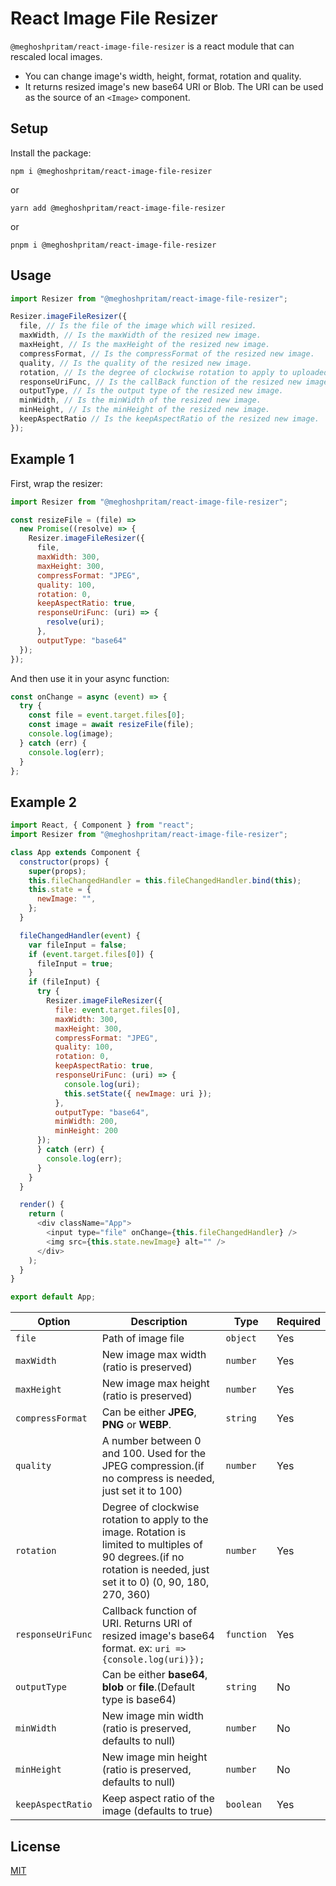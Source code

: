 # React Image File Resizer

`@meghoshpritam/react-image-file-resizer` is a react module that can rescaled local images.

- You can change image's width, height, format, rotation and quality.
- It returns resized image's new base64 URI or Blob. The URI can be used as the source of an `<Image>` component.

## Setup

Install the package:

```shell
npm i @meghoshpritam/react-image-file-resizer
```

or

```shell
yarn add @meghoshpritam/react-image-file-resizer
```

or

```shell
pnpm i @meghoshpritam/react-image-file-resizer
```

## Usage

```javascript
import Resizer from "@meghoshpritam/react-image-file-resizer";

Resizer.imageFileResizer({
  file, // Is the file of the image which will resized.
  maxWidth, // Is the maxWidth of the resized new image.
  maxHeight, // Is the maxHeight of the resized new image.
  compressFormat, // Is the compressFormat of the resized new image.
  quality, // Is the quality of the resized new image.
  rotation, // Is the degree of clockwise rotation to apply to uploaded image.
  responseUriFunc, // Is the callBack function of the resized new image URI.
  outputType, // Is the output type of the resized new image.
  minWidth, // Is the minWidth of the resized new image.
  minHeight, // Is the minHeight of the resized new image.
  keepAspectRatio // Is the keepAspectRatio of the resized new image.
});
```

## Example 1

First, wrap the resizer:

```javascript
import Resizer from "@meghoshpritam/react-image-file-resizer";

const resizeFile = (file) =>
  new Promise((resolve) => {
    Resizer.imageFileResizer({
      file,
      maxWidth: 300,
      maxHeight: 300,
      compressFormat: "JPEG",
      quality: 100,
      rotation: 0,
      keepAspectRatio: true,
      responseUriFunc: (uri) => {
        resolve(uri);
      },
      outputType: "base64"
  });
});
```

And then use it in your async function:

```javascript
const onChange = async (event) => {
  try {
    const file = event.target.files[0];
    const image = await resizeFile(file);
    console.log(image);
  } catch (err) {
    console.log(err);
  }
};
```

## Example 2

```javascript
import React, { Component } from "react";
import Resizer from "@meghoshpritam/react-image-file-resizer";

class App extends Component {
  constructor(props) {
    super(props);
    this.fileChangedHandler = this.fileChangedHandler.bind(this);
    this.state = {
      newImage: "",
    };
  }

  fileChangedHandler(event) {
    var fileInput = false;
    if (event.target.files[0]) {
      fileInput = true;
    }
    if (fileInput) {
      try {
        Resizer.imageFileResizer({
          file: event.target.files[0],
          maxWidth: 300,
          maxHeight: 300,
          compressFormat: "JPEG",
          quality: 100,
          rotation: 0,
          keepAspectRatio: true,
          responseUriFunc: (uri) => {
            console.log(uri);
            this.setState({ newImage: uri });
          },
          outputType: "base64",
          minWidth: 200,
          minHeight: 200
      });
      } catch (err) {
        console.log(err);
      }
    }
  }

  render() {
    return (
      <div className="App">
        <input type="file" onChange={this.fileChangedHandler} />
        <img src={this.state.newImage} alt="" />
      </div>
    );
  }
}

export default App;
```

| Option            | Description                                                                                                                                                            | Type       | Required |
| ----------------- | ---------------------------------------------------------------------------------------------------------------------------------------------------------------------- | ---------- | -------- |
| `file`            | Path of image file                                                                                                                                                     | `object`   | Yes      |
| `maxWidth`        | New image max width (ratio is preserved)                                                                                                                               | `number`   | Yes      |
| `maxHeight`       | New image max height (ratio is preserved)                                                                                                                              | `number`   | Yes      |
| `compressFormat`  | Can be either **JPEG**, **PNG** or **WEBP**.                                                                                                                           | `string`   | Yes      |
| `quality`         | A number between 0 and 100. Used for the JPEG compression.(if no compress is needed, just set it to 100)                                                               | `number`   | Yes      |
| `rotation`        | Degree of clockwise rotation to apply to the image. Rotation is limited to multiples of 90 degrees.(if no rotation is needed, just set it to 0) (0, 90, 180, 270, 360) | `number`   | Yes      |
| `responseUriFunc` | Callback function of URI. Returns URI of resized image's base64 format. ex: `uri => {console.log(uri)});`                                                              | `function` | Yes      |
| `outputType`      | Can be either **base64**, **blob** or **file**.(Default type is base64)                                                                                                | `string`   | No       |
| `minWidth`        | New image min width (ratio is preserved, defaults to null)                                                                                                             | `number`   | No       |
| `minHeight`       | New image min height (ratio is preserved, defaults to null)                                                                                                            | `number`   | No       |
| `keepAspectRatio` | Keep aspect ratio of the image (defaults to true)                                                                                                                      | `boolean`  | Yes       |

## License

[MIT](https://opensource.org/licenses/mit-license.html)
